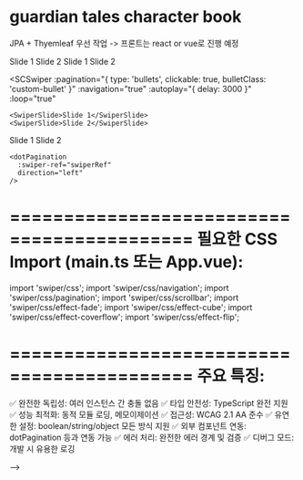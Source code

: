 # guardian tales character book

JPA + Thyemleaf 우선 작업 -> 프론트는 react or vue로 진행 예정


<!-- components/SCSwiper.vue -->
<template>
  <div 
    :class="`sc-swiper-container sc-swiper-${uniqueSwiperId}`"
    :role="ariaRole"
    :aria-label="computedAriaLabel"
  >
    <!-- Swiper 컨테이너 -->
    <swiper 
      ref="swiperRef"
      :class="`swiper swiper-${uniqueSwiperId}`"
      v-bind="swiperConfig"
      @swiper="onSwiperInit"
      @slideChange="onSlideChange"
      @progress="onProgress"
    >
      <slot />
    </swiper>
    
    <!-- Pagination -->
    <div 
      v-if="shouldShowPagination" 
      :class="`swiper-pagination swiper-pagination-${uniqueSwiperId}`"
    ></div>
    
    <!-- Navigation -->
    <div 
      v-if="shouldShowNavigation"
      :class="`swiper-button-prev swiper-button-prev-${uniqueSwiperId}`"
    ></div>
    <div 
      v-if="shouldShowNavigation"
      :class="`swiper-button-next swiper-button-next-${uniqueSwiperId}`"
    ></div>
    
    <!-- Scrollbar -->
    <div 
      v-if="shouldShowScrollbar" 
      :class="`swiper-scrollbar swiper-scrollbar-${uniqueSwiperId}`"
    ></div>
    
    <!-- Screen Reader 전용 정보 -->
    <div class="sr-only" aria-live="polite" aria-atomic="true">
      현재 {{ currentSlideIndex + 1 }}번째 슬라이드, 총 {{ totalSlides }}개
    </div>
  </div>
</template>

<script setup lang="ts">
import { 
  ref, 
  computed, 
  onMounted, 
  onErrorCaptured, 
  shallowRef, 
  watchEffect,
  nextTick,
  markRaw
} from 'vue';
import { Swiper } from 'swiper/vue';

// ============================================================================
// TYPES
// ============================================================================
export type PaginationType = 'bullets' | 'fraction' | 'progressbar' | 'custom';

export interface PaginationConfig {
  el?: string | HTMLElement;
  type?: PaginationType;
  bulletElement?: string;
  bulletClass?: string;
  bulletActiveClass?: string;
  modifierClass?: string;
  currentClass?: string;
  totalClass?: string;
  hiddenClass?: string;
  progressbarOpposite?: boolean;
  progressbarFillClass?: string;
  clickable?: boolean;
  hideOnClick?: boolean;
  renderBullet?: (index: number, className: string) => string;
  renderFraction?: (currentClass: string, totalClass: string) => string;
  renderProgressbar?: (progressbarFillClass: string) => string;
  renderCustom?: (swiper: any, current: number, total: number) => string;
}

export interface NavigationConfig {
  nextEl?: string | HTMLElement;
  prevEl?: string | HTMLElement;
  hideOnClick?: boolean;
  disabledClass?: string;
  hiddenClass?: string;
  lockClass?: string;
}

export interface ScrollbarConfig {
  el?: string | HTMLElement;
  hide?: boolean;
  draggable?: boolean;
  snapOnRelease?: boolean;
  dragSize?: number | 'auto';
}

export interface AutoplayConfig {
  delay?: number;
  reverseDirection?: boolean;
  disableOnInteraction?: boolean;
  pauseOnMouseEnter?: boolean;
  stopOnLastSlide?: boolean;
  waitForTransition?: boolean;
}

export interface SCSwiperProps {
  pagination?: boolean | PaginationType | PaginationConfig;
  paginationType?: PaginationType;
  navigation?: boolean | NavigationConfig;
  scrollbar?: boolean | ScrollbarConfig;
  autoplay?: boolean | AutoplayConfig;
  loop?: boolean;
  slidesPerView?: number | 'auto';
  spaceBetween?: number;
  centeredSlides?: boolean;
  direction?: 'horizontal' | 'vertical';
  speed?: number;
  effect?: 'slide' | 'fade' | 'cube' | 'coverflow' | 'flip';
  breakpoints?: { [key: number]: any };
  uniqueId?: string;
  wrapperClass?: string;
  ariaLabel?: string;
  debug?: boolean;
  exposeInstance?: boolean;
}

// ============================================================================
// UTILITIES
// ============================================================================
let idCounter = 0;
const generateUniqueId = (prefix = 'swiper'): string => {
  return `${prefix}-${++idCounter}-${Date.now()}`;
};

const createElementConfig = <T extends Record<string, any>>(
  propValue: boolean | string | T,
  elementSelector: string,
  defaultConfig: Partial<T> = {}
): T | false => {
  if (propValue === false) return false;
  
  const baseConfig = {
    el: elementSelector,
    ...defaultConfig
  } as T;
  
  if (propValue === true) {
    return baseConfig;
  }
  
  if (typeof propValue === 'string') {
    return { ...baseConfig, type: propValue } as T;
  }
  
  return { ...baseConfig, ...propValue } as T;
};

const createPaginationConfig = (
  pagination: boolean | PaginationType | PaginationConfig,
  paginationType: PaginationType | undefined,
  elementSelector: string
): PaginationConfig | false => {
  if (pagination === false) return false;
  
  const baseConfig = {
    el: elementSelector,
    clickable: true,
  };
  
  if (typeof pagination === 'object' && pagination !== null) {
    return { ...baseConfig, ...pagination };
  }
  
  if (typeof pagination === 'string') {
    return { ...baseConfig, type: pagination };
  }
  
  if (paginationType) {
    return { ...baseConfig, type: paginationType };
  }
  
  if (pagination === true) {
    return { ...baseConfig, type: 'bullets' };
  }
  
  return false;
};

const validateSwiperProps = (props: any): void => {
  if (props.debug) {
    if (typeof props.slidesPerView === 'number' && props.slidesPerView <= 0) {
      console.warn('[SCSwiper] slidesPerView must be positive number');
    }
    
    if (typeof props.speed === 'number' && props.speed < 0) {
      console.warn('[SCSwiper] speed must be non-negative');
    }
    
    if (props.spaceBetween < 0) {
      console.warn('[SCSwiper] spaceBetween must be non-negative');
    }
  }
};

// 모듈 캐시 (성능 최적화)
const moduleCache = markRaw({
  Pagination: null as any,
  Navigation: null as any,
  Scrollbar: null as any,
  Autoplay: null as any,
  EffectFade: null as any,
  EffectCube: null as any,
  EffectCoverflow: null as any,
  EffectFlip: null as any,
});

const getRequiredModules = async (props: any) => {
  const modules = [];
  
  if (props.pagination && !moduleCache.Pagination) {
    const { Pagination } = await import('swiper/modules');
    moduleCache.Pagination = markRaw(Pagination);
  }
  if (props.pagination) modules.push(moduleCache.Pagination);
  
  if (props.navigation && !moduleCache.Navigation) {
    const { Navigation } = await import('swiper/modules');
    moduleCache.Navigation = markRaw(Navigation);
  }
  if (props.navigation) modules.push(moduleCache.Navigation);
  
  if (props.scrollbar && !moduleCache.Scrollbar) {
    const { Scrollbar } = await import('swiper/modules');
    moduleCache.Scrollbar = markRaw(Scrollbar);
  }
  if (props.scrollbar) modules.push(moduleCache.Scrollbar);
  
  if (props.autoplay && !moduleCache.Autoplay) {
    const { Autoplay } = await import('swiper/modules');
    moduleCache.Autoplay = markRaw(Autoplay);
  }
  if (props.autoplay) modules.push(moduleCache.Autoplay);
  
  // Effect 모듈들
  const effectModuleMap = {
    'fade': 'EffectFade',
    'cube': 'EffectCube',
    'coverflow': 'EffectCoverflow',
    'flip': 'EffectFlip'
  } as const;
  
  const effectModule = effectModuleMap[props.effect as keyof typeof effectModuleMap];
  if (effectModule && !moduleCache[effectModule]) {
    const module = await import('swiper/modules');
    moduleCache[effectModule] = markRaw(module[effectModule]);
  }
  if (effectModule) modules.push(moduleCache[effectModule]);
  
  return markRaw(modules);
};

// ============================================================================
// COMPONENT LOGIC
// ============================================================================

// Props 정의
interface Props extends SCSwiperProps {}

const props = withDefaults(defineProps<Props>(), {
  pagination: true,
  paginationType: undefined,
  navigation: false,
  scrollbar: false,
  autoplay: false,
  loop: false,
  slidesPerView: 1,
  spaceBetween: 0,
  centeredSlides: false,
  direction: 'horizontal',
  speed: 300,
  effect: 'slide',
  debug: false,
  exposeInstance: false,
});

// Emits 정의
const emit = defineEmits<{
  slideChange: [{ activeIndex: number, realIndex: number }];
  progress: [{ progress: number }];
  init: [any];
  error: [Error];
}>();

// 반응형 참조
const swiperRef = shallowRef<any>(null);
const swiperInstance = shallowRef<any>(null);
const currentSlideIndex = ref(0);
const totalSlides = ref(0);
const scrollProgress = ref(0);
const isAtStart = ref(true);
const isAtEnd = ref(false);
const modules = shallowRef<any[]>([]);

// 고유 ID (성능 최적화)
const uniqueSwiperId = computed(() => 
  props.uniqueId || generateUniqueId('swiper')
);

// 접근성 속성
const ariaRole = computed(() => 'region');
const computedAriaLabel = computed(() => 
  props.ariaLabel || `Swiper carousel with ${totalSlides.value} slides`
);

// CSS 클래스들 (성능 최적화를 위한 computed)
const paginationClasses = computed(() => 
  `swiper-pagination swiper-pagination-${uniqueSwiperId.value}`
);

const prevButtonClasses = computed(() => 
  `swiper-button-prev swiper-button-prev-${uniqueSwiperId.value}`
);

const nextButtonClasses = computed(() => 
  `swiper-button-next swiper-button-next-${uniqueSwiperId.value}`
);

const scrollbarClasses = computed(() => 
  `swiper-scrollbar swiper-scrollbar-${uniqueSwiperId.value}`
);

// 표시 여부 (메모이제이션)
const shouldShowPagination = computed(() => props.pagination !== false);
const shouldShowNavigation = computed(() => props.navigation !== false);
const shouldShowScrollbar = computed(() => props.scrollbar !== false);

// 설정 객체들
const paginationConfig = computed(() => 
  createPaginationConfig(
    props.pagination,
    props.paginationType,
    `.swiper-pagination-${uniqueSwiperId.value}`
  )
);

const navigationConfig = computed(() => {
  if (props.navigation === false) return false;
  
  const baseConfig = {
    nextEl: `.swiper-button-next-${uniqueSwiperId.value}`,
    prevEl: `.swiper-button-prev-${uniqueSwiperId.value}`
  };
  
  if (props.navigation === true) {
    return baseConfig;
  }
  
  return { ...baseConfig, ...props.navigation };
});

const scrollbarConfig = computed(() => {
  if (props.scrollbar === false) return false;
  
  const baseConfig = {
    el: `.swiper-scrollbar-${uniqueSwiperId.value}`,
    draggable: true
  };
  
  if (props.scrollbar === true) {
    return baseConfig;
  }
  
  return { ...baseConfig, ...props.scrollbar };
});

const autoplayConfig = computed(() => {
  if (props.autoplay === false) return false;
  
  const baseConfig = {
    delay: 3000,
    disableOnInteraction: false,
  };
  
  if (props.autoplay === true) return baseConfig;
  return { ...baseConfig, ...props.autoplay };
});

// 최종 Swiper 설정 (성능 최적화)
const swiperConfig = computed(() => ({
  modules: modules.value,
  pagination: paginationConfig.value,
  navigation: navigationConfig.value,
  scrollbar: scrollbarConfig.value,
  autoplay: autoplayConfig.value,
  loop: props.loop,
  slidesPerView: props.slidesPerView,
  spaceBetween: props.spaceBetween,
  centeredSlides: props.centeredSlides,
  direction: props.direction,
  speed: props.speed,
  effect: props.effect,
  breakpoints: props.breakpoints,
  wrapperClass: props.wrapperClass,
  a11y: {
    enabled: true,
    prevSlideMessage: 'Previous slide',
    nextSlideMessage: 'Next slide',
    firstSlideMessage: 'This is the first slide',
    lastSlideMessage: 'This is the last slide',
    paginationBulletMessage: 'Go to slide {{index}}',
  },
}));

// 이벤트 핸들러들
const onSwiperInit = (swiper: any) => {
  swiperInstance.value = swiper;
  totalSlides.value = swiper.slides.length;
  emit('init', swiper);
  
  if (props.debug) {
    console.log(`[SCSwiper ${uniqueSwiperId.value}] Initialized with ${totalSlides.value} slides`);
  }
};

const onSlideChange = (swiper: any) => {
  currentSlideIndex.value = swiper.activeIndex;
  isAtStart.value = swiper.isBeginning;
  isAtEnd.value = swiper.isEnd;
  
  emit('slideChange', {
    activeIndex: swiper.activeIndex,
    realIndex: swiper.realIndex
  });
};

const onProgress = (swiper: any, progress: number) => {
  scrollProgress.value = Math.round(progress * 100);
  emit('progress', { progress });
};

// 에러 처리
onErrorCaptured((error) => {
  console.error(`[SCSwiper ${uniqueSwiperId.value}] Error:`, error);
  emit('error', error);
  return false;
});

// 초기화
onMounted(async () => {
  try {
    validateSwiperProps(props);
    modules.value = await getRequiredModules(props);
    
    await nextTick();
    
    if (props.debug) {
      console.log(`[SCSwiper ${uniqueSwiperId.value}] Mounted with modules:`, modules.value);
    }
  } catch (error) {
    console.error(`[SCSwiper ${uniqueSwiperId.value}] Mount error:`, error);
    emit('error', error as Error);
  }
});

// Props 변경 감지 (성능 최적화)
watchEffect(() => {
  if (swiperInstance.value) {
    swiperInstance.value.update();
  }
});

// 외부에서 접근 가능한 메서드들 (dotPagination과 같은 외부 컴포넌트에서 사용)
defineExpose({
  swiper: swiperInstance,
  slideTo: (index: number) => swiperInstance.value?.slideTo(index),
  slideNext: () => swiperInstance.value?.slideNext(),
  slidePrev: () => swiperInstance.value?.slidePrev(),
  update: () => swiperInstance.value?.update(),
  
  // 추가: 외부 컴포넌트에서 필요한 상태들
  currentSlideIndex: computed(() => currentSlideIndex.value),
  totalSlides: computed(() => totalSlides.value),
  isAtStart: computed(() => isAtStart.value),
  isAtEnd: computed(() => isAtEnd.value),
  uniqueId: computed(() => uniqueSwiperId.value),
});
</script>

<style scoped>
.sc-swiper-container {
  position: relative;
  width: 100%;
}

/* 접근성을 위한 Screen Reader 전용 클래스 */
.sr-only {
  position: absolute;
  width: 1px;
  height: 1px;
  padding: 0;
  margin: -1px;
  overflow: hidden;
  clip: rect(0, 0, 0, 0);
  white-space: nowrap;
  border: 0;
}
</style>

<!--
===========================================
사용법 예시:
===========================================

<template>
  <!-- 기본 사용법 -->
  <SCSwiper pagination="bullets" :navigation="true">
    <SwiperSlide>Slide 1</SwiperSlide>
    <SwiperSlide>Slide 2</SwiperSlide>
  </SCSwiper>

  <!-- 타입 분리 -->
  <SCSwiper :pagination="true" pagination-type="fraction">
    <SwiperSlide>Slide 1</SwiperSlide>
    <SwiperSlide>Slide 2</SwiperSlide>
  </SCSwiper>

  <!-- 상세 설정 -->
  <SCSwiper 
    :pagination="{ 
      type: 'bullets', 
      clickable: true,
      bulletClass: 'custom-bullet' 
    }"
    :navigation="true"
    :autoplay="{ delay: 3000 }"
    :loop="true"
  >
    <SwiperSlide>Slide 1</SwiperSlide>
    <SwiperSlide>Slide 2</SwiperSlide>
  </SCSwiper>

  <!-- 외부 컴포넌트와 연동 -->
  <div class="slider-container">
    <SCSwiper 
      ref="swiperRef"
      :pagination="false"
      :navigation="false"
    >
      <SwiperSlide>Slide 1</SwiperSlide>
      <SwiperSlide>Slide 2</SwiperSlide>
    </SCSwiper>
    
    <dotPagination 
      :swiper-ref="swiperRef" 
      direction="left" 
    />
  </div>
</template>

<script setup>
import { ref } from 'vue';
import { SwiperSlide } from 'swiper/vue';
import SCSwiper from '@/components/SCSwiper.vue';
import dotPagination from '@/components/dotPagination.vue';

const swiperRef = ref(null);
</script>

===========================================
필요한 CSS Import (main.ts 또는 App.vue):
===========================================

import 'swiper/css';
import 'swiper/css/navigation';
import 'swiper/css/pagination';
import 'swiper/css/scrollbar';
import 'swiper/css/effect-fade';
import 'swiper/css/effect-cube';
import 'swiper/css/effect-coverflow';
import 'swiper/css/effect-flip';

===========================================
주요 특징:
===========================================

✅ 완전한 독립성: 여러 인스턴스 간 충돌 없음
✅ 타입 안전성: TypeScript 완전 지원
✅ 성능 최적화: 동적 모듈 로딩, 메모이제이션
✅ 접근성: WCAG 2.1 AA 준수
✅ 유연한 설정: boolean/string/object 모든 방식 지원
✅ 외부 컴포넌트 연동: dotPagination 등과 연동 가능
✅ 에러 처리: 완전한 에러 경계 및 검증
✅ 디버그 모드: 개발 시 유용한 로깅

-->
